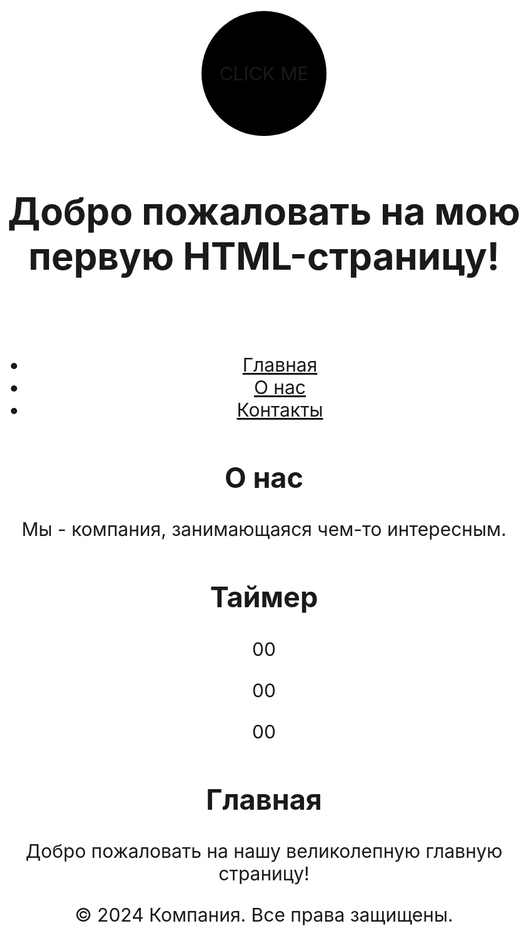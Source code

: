 
<html lang="en">
<head>
    <meta charset="UTF-8">
    <meta name="viewport" content="width=device-width, initial-scale=1.0">
    <title>Пример HTML-страницы с таймером</title>
    <!-- Подключение библиотеки jQuery -->
    <script src="https://code.jquery.com/jquery-3.6.4.min.js"></script>
</head>
    <style>
    body { 
      background-color: rgb(255, 255, 255); 
      font-size: 30px;
      text-align: center;
    }
    #button {
      width: 200px;
      height: 200px;
      background-color: rgb(0, 0, 0);
      border-radius: 100px;
      margin: 0 auto;
      line-height: 200px;
      user-select: none;
      margin-top: 100px;
    }
    #score {
      margin-top: 50px;
      font-size: 60px;
      font-weight: bold;
      color: rgb(255, 255, 255);
    }
  </style>
  <div id="score">0</div>
  <div id="button">CLICK ME</div>
  <script>
    let counter = 0;
    document.getElementById('button').onclick = () => {
      counter = counter + 1;
      document.getElementById('score').innerText = counter;
    };
  </script>
<body>
    <header>
        <h1 id="dynamic-text" field="tn_text_1706274470730">Добро пожаловать на мою первую HTML-страницу!</h1>
    </header>
    <nav>
        <ul>
            <li><a href="#">Главная</a></li>
            <li><a href="#">О нас</a></li>
            <li><a href="#">Контакты</a></li>
        </ul>
    </nav>
    <main>
        <section>
            <h2>О нас</h2>
            <p>Мы - компания, занимающаяся чем-то интересным.</p>
        </section>
        <section>
        <h2>Таймер</h2>
        <p field="tn_text_1">00</p>
        <p field="tn_text_2">00</p>
        <p field="tn_text_3">00</p>
        </section>
        <section>
            <h2>Главная</h2>
            <p>Добро пожаловать на нашу великолепную главную страницу!</p>
            <div id="welcome-message"></div>
            <!-- Ваш jQuery-скрипт начинается здесь -->
            <script>
                $(document).ready(function() {
                    function addLeadingZero(number) {
                        return number < 10 ? "0" + number : number;
                    }
                    function Timer() {
                        var currentTime = new Date();
                        var endOfDay = new Date(currentTime.getFullYear(), currentTime.getMonth(), currentTime.getDate(), 23, 59, 59);
                        if (currentTime >= endOfDay) {
                            endOfDay.setDate(endOfDay.getDate() + 1);
                        }
                        var timeDiff = endOfDay - currentTime;
                        var hours = Math.floor((timeDiff % (1000 * 60 * 60 * 24)) / (1000 * 60 * 60));
                        var minutes = Math.floor((timeDiff % (1000 * 60 * 60)) / (1000 * 60));
                        var seconds = Math.floor((timeDiff % (1000 * 60)) / 1000);
                        hours = addLeadingZero(hours);
                        minutes = addLeadingZero(minutes);
                        seconds = addLeadingZero(seconds);
                        $('[field="tn_text_1"]').text(hours);
                        $('[field="tn_text_2"]').text(minutes);
                        $('[field="tn_text_3"]').text(seconds);
                    }
                    Timer();
                    var timeinterval = setInterval(Timer, 500);
                });
            </script>
        </section>
    </main>
    <footer>
        <p>&copy; 2024 Компания. Все права защищены.</p>
    </footer>
</body>
</html>
